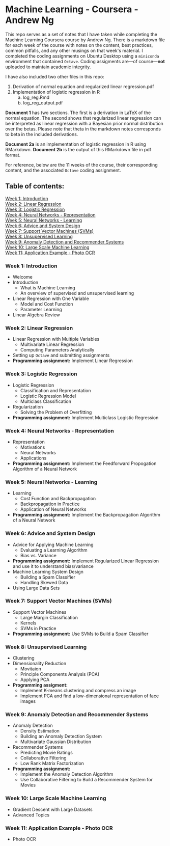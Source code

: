 # Machine Learning - Coursera - Andrew Ng

This repo serves as a set of notes that I have taken while completing the Machine Learning Coursera course by Andrew Ng. There is a markdown file for each week of the course with notes on the content, best practices, common pitfalls, and any other musings on that week's material. I completed the coding assignments on Ubuntu Desktop using a `miniconda` environment that contained `Octave`. Coding assigments are&mdash;of course&mdash;**not** uploaded to maintain academic integrity.

I have also included two other files in this repo:
1. Derivation of normal equation and regularized linear regression.pdf
2. Implementation of logistic regression in R  
&nbsp;&nbsp;&nbsp;&nbsp;a. log_reg.Rmd  
&nbsp;&nbsp;&nbsp;&nbsp;b. log_reg_output.pdf

**Document 1** has two sections. The first is a derivation in LaTeX of the normal equation. The second shows that regularized linear regression can be interpreted as linear regression with a Bayesian prior normal distribution over the betas. Please note that theta in the markdown notes corresponds to beta in the included derivations.

**Document 2a** is an implementation of logistic regression in R using RMarkdown. **Document 2b** is the output of this RMarkdown file in pdf format.

For reference, below are the 11 weeks of the course, their corresponding content, and the associated `Octave` coding assignment.  

## Table of contents:  
[Week 1: Introduction](#week-1-introduction)  
[Week 2: Linear Regression ](#week-2-linear-regression)  
[Week 3: Logistic Regression](#week-3-logistic-regression)  
[Week 4: Neural Networks - Representation](#week-4-neural-networks---representation)  
[Week 5: Neural Networks - Learning](#week-5-neural-networks---learning)  
[Week 6: Advice and System Design](#week-6-advice-and-system-design)  
[Week 7: Support Vector Machines (SVMs)](#week-7-support-vector-machines-svms)  
[Week 8: Unsupervised Learning](#week-8-unsupervised-learning)  
[Week 9: Anomaly Detection and Recommender Systems](#week-9-anomaly-detection-and-recommender-systems)  
[Week 10: Large Scale Machine Learning](#week-10-large-scale-machine-learning)  
[Week 11: Application Example - Photo OCR](#week-11-application-example---photo-ocr)

### Week 1: Introduction
- Welcome
- Introduction
	- What is Machine Learning
	- An overview of supervised and unsupervised learning
- Linear Regression with One Variable
	- Model and Cost Function
	- Parameter Learning
- Linear Algebra Review

### Week 2: Linear Regression
- Linear Regression with Multiple Variables
	- Multivariate Linear Regression
	- Computing Parameters Analytically
- Setting up `Octave` and submitting assignments
- **Programming assignment:** Implement Linear Regression

### Week 3: Logistic Regression
- Logistic Regression
	- Classification and Representation
	- Logistic Regression Model
	- Multiclass Classification
- Regularization
	- Solving the Problem of Overfitting
- **Programming assignment:** Implement Multiclass Logistic Regression

### Week 4: Neural Networks - Representation
- Representation
	- Motivations
	- Neural Networks
	- Applications
- **Programming assignment:** Implement the Feedforward Propogation Algorithm of a Neural Network

### Week 5: Neural Networks - Learning
- Learning
	- Cost Function and Backpropagation
	- Backpropagation in Practice
	- Application of Neural Networks
- **Programming assignment:** Implement the Backpropagation Algorithm of a Neural Network

### Week 6: Advice and System Design
- Advice for Applying Machine Learning
	- Evaluating a Learning Algorithm
	- Bias vs. Variance
- **Programming assignment:** Implement Regularized Linear Regression and use it to understand bias/variance
- Machine Learning System Design
	- Building a Spam Classifier
	- Handling Skewed Data
- Using Large Data Sets

### Week 7: Support Vector Machines (SVMs)
- Support Vector Machines
	- Large Margin Classification
	- Kernels
	- SVMs in Practice
- **Programming assignment:** Use SVMs to Build a Spam Classifier

### Week 8: Unsupervised Learning
- Clustering
- Dimensionality Reduction
	- Movitaion
	- Principle Components Analysis (PCA)
	- Applying PCA
- **Programming assigment:**
	- Implement K-means clustering and compress an image
	- Implement PCA and find a low-dimensional representation of face images

### Week 9: Anomaly Detection and Recommender Systems
- Anomaly Detection
	- Density Estimation
	- Building an Anomaly Detection System
	- Multivariate Gaussian Distribution
- Recommender Systems
	- Predicting Movie Ratings
	- Collaborative Filtering
	- Low Rank Matrix Factorization
- **Programming assignment:**
	- Implement the Anomaly Detection Algorithm
	- Use Collaborative Filtering to Build a Recommender System for Movies

### Week 10: Large Scale Machine Learning
- Gradient Descent with Large Datasets
- Advanced Topics

### Week 11: Application Example - Photo OCR
- Photo OCR
